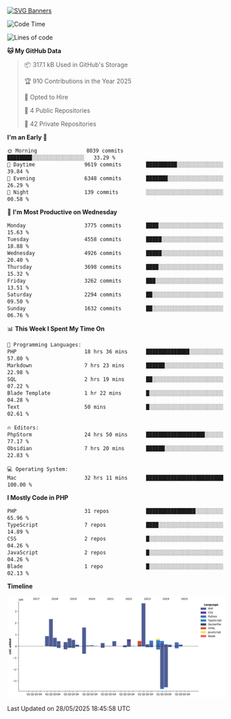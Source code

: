 [![SVG Banners](https://svg-banners.vercel.app/api?type=glitch&text1=Gere_Lajos%F0%9F%92%BB&width=800&height=400)](https://github.com/Akshay090/svg-banners)

<!--START_SECTION:waka-->
![Code Time](http://img.shields.io/badge/Code%20Time-2%2C512%20hrs%2040%20mins-blue)

![Lines of code](https://img.shields.io/badge/From%20Hello%20World%20I%27ve%20Written-15.4%20million%20lines%20of%20code-blue)

**🐱 My GitHub Data** 

> 📦 317.1 kB Used in GitHub's Storage 
 > 
> 🏆 910 Contributions in the Year 2025
 > 
> 💼 Opted to Hire
 > 
> 📜 4 Public Repositories 
 > 
> 🔑 42 Private Repositories 
 > 
**I'm an Early 🐤** 

```text
🌞 Morning                8039 commits        ████████░░░░░░░░░░░░░░░░░   33.29 % 
🌆 Daytime                9619 commits        ██████████░░░░░░░░░░░░░░░   39.84 % 
🌃 Evening                6348 commits        ███████░░░░░░░░░░░░░░░░░░   26.29 % 
🌙 Night                  139 commits         ░░░░░░░░░░░░░░░░░░░░░░░░░   00.58 % 
```
📅 **I'm Most Productive on Wednesday** 

```text
Monday                   3775 commits        ████░░░░░░░░░░░░░░░░░░░░░   15.63 % 
Tuesday                  4558 commits        █████░░░░░░░░░░░░░░░░░░░░   18.88 % 
Wednesday                4926 commits        █████░░░░░░░░░░░░░░░░░░░░   20.40 % 
Thursday                 3698 commits        ████░░░░░░░░░░░░░░░░░░░░░   15.32 % 
Friday                   3262 commits        ███░░░░░░░░░░░░░░░░░░░░░░   13.51 % 
Saturday                 2294 commits        ██░░░░░░░░░░░░░░░░░░░░░░░   09.50 % 
Sunday                   1632 commits        ██░░░░░░░░░░░░░░░░░░░░░░░   06.76 % 
```


📊 **This Week I Spent My Time On** 

```text
💬 Programming Languages: 
PHP                      18 hrs 36 mins      ██████████████░░░░░░░░░░░   57.80 % 
Markdown                 7 hrs 23 mins       ██████░░░░░░░░░░░░░░░░░░░   22.98 % 
SQL                      2 hrs 19 mins       ██░░░░░░░░░░░░░░░░░░░░░░░   07.22 % 
Blade Template           1 hr 22 mins        █░░░░░░░░░░░░░░░░░░░░░░░░   04.28 % 
Text                     50 mins             █░░░░░░░░░░░░░░░░░░░░░░░░   02.61 % 

🔥 Editors: 
PhpStorm                 24 hrs 50 mins      ███████████████████░░░░░░   77.17 % 
Obsidian                 7 hrs 20 mins       ██████░░░░░░░░░░░░░░░░░░░   22.83 % 

💻 Operating System: 
Mac                      32 hrs 11 mins      █████████████████████████   100.00 % 
```

**I Mostly Code in PHP** 

```text
PHP                      31 repos            ████████████████░░░░░░░░░   65.96 % 
TypeScript               7 repos             ████░░░░░░░░░░░░░░░░░░░░░   14.89 % 
CSS                      2 repos             █░░░░░░░░░░░░░░░░░░░░░░░░   04.26 % 
JavaScript               2 repos             █░░░░░░░░░░░░░░░░░░░░░░░░   04.26 % 
Blade                    1 repo              █░░░░░░░░░░░░░░░░░░░░░░░░   02.13 % 
```



**Timeline**

![Lines of Code chart](https://raw.githubusercontent.com/gere-lajos/gere-lajos/main/assets/bar_graph.png)


 Last Updated on 28/05/2025 18:45:58 UTC
<!--END_SECTION:waka-->
